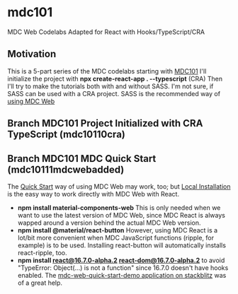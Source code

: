 # mdc101
MDC Web Codelabs Adapted for React with Hooks/TypeScript/CRA
## Motivation
This is a 5-part series of the MDC codelabs starting with [MDC101](https://codelabs.developers.google.com/codelabs/mdc-101-web/) 
I'll initialize the project with **npx create-react-app . --typescript** (CRA) 
Then I'll try to make the tutorials both with and without SASS. I'm not sure, if SASS can be used with a CRA project. SASS is the recommended way of [using MDC Web](https://github.com/material-components/material-components-web/blob/master/docs/getting-started.md#using-mdc-web-with-sass-and-es2015)

## Branch MDC101 Project Initialized with CRA TypeScript (mdc10110cra)

## Branch MDC101 MDC Quick Start (mdc10111mdcwebadded)
The [Quick Start](https://github.com/material-components/material-components-web/blob/master/docs/getting-started.md#quick-start-cdn) way of using MDC Web may work, too; but [Local Installation](https://github.com/material-components/material-components-web/blob/master/docs/getting-started.md#installing-locally) is the easy way to work directly with MDC Web with React.
- **npm install material-components-web** This is only needed when we want to use the latest version of MDC Web, since MDC React is always wapped around a version behind the actual MDC Web version.
- **npm install @material/react-button** However, using MDC React is a lot/bit more convenient when MDC JavaScript functions (ripple, for example) is to be used. Installing react-button will automatically installs react-ripple, too.
- **npm install react@16.7.0-alpha.2 react-dom@16.7.0-alpha.2** to avoid "TypeError: Object(...) is not a function" since 16.7.0 doesn't have hooks enabled. 
The [mdc-web-quick-start-demo application on stackblitz](https://stackblitz.com/edit/mdc-web-quick-start-demo?file=index.js) was of a great help.

